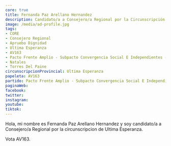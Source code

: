 ```yaml
---
core: true
title: Fernanda Paz Arellano Hernandez
description: Candidato/a a Consejero/a Regional por la Circunscripción de Ultima Esperanza
image: /media/ad-profile.jpg
tags:
- CORE
- Consejero Regional
- Apruebo Dignidad
- Ultima Esperanza
- AV163
- Pacto Frente Amplio - Subpacto Convergencia Social E Independientes - Independientes
- Natales
- Torres Del Paine
circunscripcionProvincial: Ultima Esperanza
papeleta: AV163
partido: Pacto Frente Amplio - Subpacto Convergencia Social E Independientes - Independientes
paginaWeb:
facebook:
twitter:
instagram:
youtube:
tiktok:
---
```

Hola, mi nombre es Fernanda Paz Arellano Hernandez y soy candidato/a a Consejero/a Regional por la circunscripcion de Ultima Esperanza.

Vota AV163.
